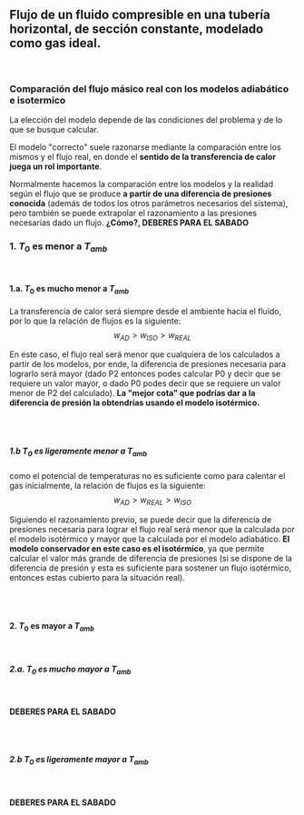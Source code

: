 ## Flujo de un fluido compresible en una tubería horizontal, de sección constante, modelado como gas ideal.

<br>

### Comparación del flujo másico real con los modelos adiabático e isotermico

La elección del modelo depende de las condiciones del problema y de lo que se busque calcular. 

El modelo "correcto" suele razonarse mediante la comparación entre los mismos y el flujo real, en donde el **sentido de la transferencia de calor juega un rol importante**. 

Normalmente hacemos la comparación entre los modelos y la realidad según el flujo que se produce **a partir de una diferencia de presiones conocida** (además de todos los otros parámetros necesarios del sistema), pero también se puede extrapolar el razonamiento a las presiones necesarias dado un flujo. **¿Cómo?, DEBERES PARA EL SABADO**



### 1. $T_0$ es menor a $T_{amb}$

 <br>

#### 1.a. **$T_0$ es mucho menor a $T_{amb}$**


La transferencia de calor será siempre desde el ambiente hacia el fluido, por lo que la relación de flujos es la siguiente:
$$
w_{AD}>w_{ISO}>w_{REAL}
$$

En este caso, el flujo real será menor que cualquiera de los calculados a partir de los modelos, por ende, la diferencia de presiones necesaria para lograrlo será mayor (dado P2 entonces podes calcular P0 y decir que se requiere un valor mayor, o dado P0 podes decir que se requiere un valor menor de P2 del calculado). **La "mejor cota" que podrías dar a la diferencia de presión la obtendrías usando el modelo isotérmico.**
 
 <br><br>


##### 1.b **$T_0$ es ligeramente menor a $T_{amb}$**


como el potencial de temperaturas no es suficiente como para calentar el gas inicialmente, la relación de flujos es la siguiente:
$$ 
w_{AD}>w_{REAL}>w_{ISO}
$$

Siguiendo el razonamiento previo, se puede decir que la diferencia de presiones necesaria para lograr el flujo real será menor que la calculada por el modelo isotérmico y mayor que la calculada por el modelo adiabático. **El modelo conservador en este caso es el isotérmico**, ya que permite calcular el valor más grande de diferencia de presiones (si se dispone de la diferencia de presión y esta es suficiente para sostener un flujo isotérmico, entonces estas cubierto para la situación real).


<br><br>

#### 2. $T_0$ es mayor a $T_{amb}$
 
<br>
 
##### 2.a. **$T_{0}$ es mucho mayor a $T_{amb}$**

<br>

**DEBERES PARA EL SABADO**

<br><br>


##### 2.b **$T_0$ es ligeramente mayor a $T_{amb}$**

<br>

**DEBERES PARA EL SABADO**